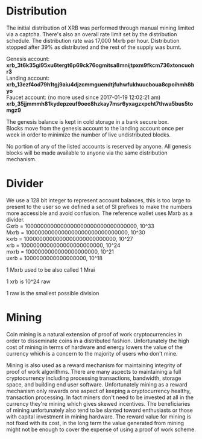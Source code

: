 # Distribution
The initial distribution of XRB was performed through manual mining limited via a captcha.  There's also an overall rate limit set by the distribution schedule. The distribution rate was 17,000 Mxrb per hour. Distribution stopped after 39% as distributed and the rest of the supply was burnt.

Genesis account:  
**xrb_3t6k35gi95xu6tergt6p69ck76ogmitsa8mnijtpxm9fkcm736xtoncuohr3**  
Landing account:  
**xrb_13ezf4od79h1tgj9aiu4djzcmmguendtjfuhwfukhuucboua8cpoihmh8byo**  
Faucet account: (no more used since 2017-01-19 12:02:21 am)  
**xrb_35jjmmmh81kydepzeuf9oec8hzkay7msr6yxagzxpcht7thwa5bus5tomgz9**  

The genesis balance is kept in cold storage in a bank secure box.  
Blocks move from the genesis account to the landing account once per week in order to minimize the number of live undistributed blocks.   

No portion of any of the listed accounts is reserved by anyone.  All genesis blocks will be made available to anyone via the same distribution mechanism.

# Divider  
We use a 128 bit integer to represent account balances, this is too large to present to the user so we defined a set of SI prefixes to make the numbers more accessible and avoid confusion.  The reference wallet uses Mxrb as a divider.  
Gxrb = 1000000000000000000000000000000000, 10^33  
Mxrb = 1000000000000000000000000000000, 10^30  
kxrb = 1000000000000000000000000000, 10^27  
 xrb = 1000000000000000000000000, 10^24  
mxrb = 1000000000000000000000, 10^21  
uxrb = 1000000000000000000, 10^18  

1 Mxrb used to be also called 1 Mrai

1 xrb is 10^24 raw

1 raw is the smallest possible division

# Mining

Coin mining is a natural extension of proof of work cryptocurrencies in order to disseminate coins in a distributed fashion.  Unfortunately the high cost of mining in terms of hardware and energy lowers the value of the currency which is a concern to the majority of users who don't mine.

Mining is also used as a reward mechanism for maintaining integrity of proof of work algorithms.  There are many aspects to maintaining a full cryptocurrency including processing transactions, bandwidth, storage space, and building end user software.  Unfortunately mining as a reward mechanism only rewards one aspect of keeping a cryptocurrency healthy, transaction processing.  In fact miners don't need to be invested at all in the currency they're mining which gives skewed incentives.  The beneficiaries of mining unfortunately also tend to be slanted toward enthusiasts or those with capital investment in mining hardware.  The reward value for mining is not fixed with its cost, in the long term the value generated from mining might not be enough to cover the expense of using a proof of work scheme.  